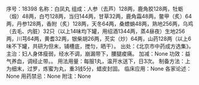 序号：18398
名称：白凤丸
组成：人参（去芦）128两，鹿角胶128两，牡蛎（煅）48两，白芍128两，当归144两，甘草32两，鹿角霜48两，鳖甲（炙）64两，丹参128两，香附（炙）128两，天冬64两，桑螵蛸48两，熟地256两，乌鸡（去毛、内脏）32只（以上14味均下罐，用绍酒1344两，蒸4昼夜）生地256两，川芎64两，黄耆32两，银柴胡26两，芡实（炒）64两，山药128两（以上6味不下罐，共研为但末，铺槽底，搅匀，晒干）。
出处：《北京市中药成方选集》。
主治：妇人身体瘦弱，经水不调，崩漏带下，腰腿痠痛。
加减：None
功效：益气养血，调经止带。。
用法用量：每服1丸，温开水送下，日3次。
制备方法：上为细末，过罗，炼蜜为丸，重3钱5分，蜡皮封固。
临床应用：None
各家论述：None
用药禁忌：None
附注：None
